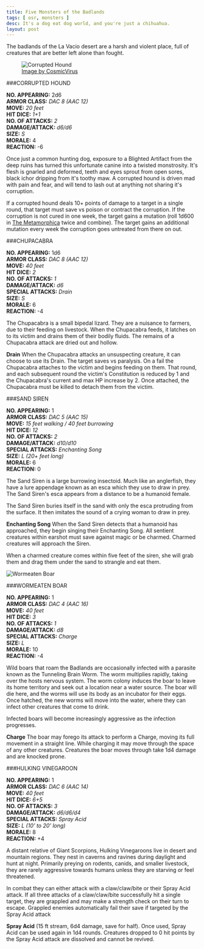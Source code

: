 ```yaml
---
title: Five Monsters of the Badlands
tags: [ osr, monsters ]
desc: It's a dog eat dog world, and you're just a chihuahua.
layout: post
---
```


The badlands of the La Vacio desert are a harsh and violent place, full of creatures that are better left alone than fought.
<!-- more -->

<figure>
  <img src="https://tinyurl.com/y52qdblq" alt="Corrupted Hound">
  <figcaption><a href="https://www.deviantart.com/cosmicvirus/art/Bevira-Hound-Concept-COLORED-145757452">Image by CosmicVirus</a></figcaption>
</figure>

###CORRUPTED HOUND  

**NO. APPEARING:** 2d6  
**ARMOR CLASS:** *DAC 8 (AAC 12)*  
**MOVE:** *20 feet*  
**HIT DICE:** *1+1*  
**NO. OF ATTACKS:** *2*   
**DAMAGE/ATTACK:** *d6/d6*  
**SIZE:** *S*   
**MORALE:** 4  
**REACTION:** -6  

Once just a common hunting dog, exposure to a Blighted Artifact from the deep ruins has turned this unfortunate canine into a twisted monstrosity.
It's flesh is gnarled and deformed, teeth and eyes sprout from open sores, black ichor dripping from it's toothy maw.
A corrupted hound is driven mad with pain and fear, and will tend to lash out at anything not sharing it's corruption.

If a corrupted hound deals 10+ points of damage to a target in a single round, that target must save vs poison or contract the corruption.
If the corruption is not cured in one week, the target gains a mutation
(roll 1d600 in [The Metamorphica](https://www.drivethrurpg.com/product/115703/The-Metamorphica-Classic-Edition) twice and combine).
The target gains an additional mutation every week the corruption goes untreated from there on out.

###CHUPACABRA  

**NO. APPEARING:** 1d6  
**ARMOR CLASS:** *DAC 8 (AAC 12)*  
**MOVE:** *40 feet*  
**HIT DICE:** *2*  
**NO. OF ATTACKS:** *1*   
**DAMAGE/ATTACK:** *d6*  
**SPECIAL ATTACKS:** *Drain*   
**SIZE:** *S*   
**MORALE:** 6  
**REACTION:** -4  

The Chupacabra is a small bipedal lizard.
They are a nuisance to farmers, due to their feeding on livestock.
When the Chupacabra feeds, it latches on to its victim and drains them of their bodily fluids.
The remains of a Chupacabra attack are dried out and hollow.

**Drain** When the Chupacabra attacks an unsuspecting creature, it can choose to use its Drain.
The target saves vs paralysis.
On a fail the Chupacabra attaches to the victim and begins feeding on them.
That round, and each subsequent round the victim's Constitution is reduced by 1 and the Chupacabra's current and max HP increase by 2.
Once attached, the Chupacabra must be killed to detach them from the victim.

###SAND SIREN  

**NO. APPEARING:** 1  
**ARMOR CLASS:** *DAC 5 (AAC 15)*  
**MOVE:** *15 feet walking / 40 feet burrowing*  
**HIT DICE:** *12*  
**NO. OF ATTACKS:** *2*   
**DAMAGE/ATTACK:** *d10/d10*  
**SPECIAL ATTACKS:** *Enchanting Song*   
**SIZE:** *L (20+ feet long)*   
**MORALE:** 6  
**REACTION:** 0  

The Sand Siren is a large burrowing insectoid.
Much like an anglerfish, they have a lure appendage known as an esca which they use to draw in prey.
The Sand Siren's esca appears from a distance to be a humanoid female.

The Sand Siren buries itself in the sand with only the esca protruding from the surface.
It then imitates the sound of a crying woman to draw in prey.

**Enchanting Song** When the Sand Siren detects that a humanoid has approached, they begin singing their Enchanting Song.
All sentient creatures within earshot must save against magic or be charmed.
Charmed creatures will approach the Siren.

When a charmed creature comes within five feet of the siren, she will grab them and drag them under the sand to strangle and eat them.

![Wormeaten Boar](https://vignette.wikia.nocookie.net/studio-ghibli/images/5/59/Nago.jpg/revision/latest?cb=20181030230253)

###WORMEATEN BOAR  

**NO. APPEARING:** 1  
**ARMOR CLASS:** *DAC 4 (AAC 16)*  
**MOVE:** *40 feet*  
**HIT DICE:** *3*  
**NO. OF ATTACKS:** *1*   
**DAMAGE/ATTACK:** *d8*  
**SPECIAL ATTACKS:** *Charge*   
**SIZE:** *L*   
**MORALE:** 10  
**REACTION:** -4  

Wild boars that roam the Badlands are occasionally infected with a parasite known as the Tunneling Brain Worm.
The worm multiplies rapidly, taking over the hosts nervous system.
The worm colony induces the boar to leave its home territory and seek out a location near a water source.
The boar will die here, and the worms will use its body as an incubator for their eggs.
Once hatched, the new worms will move into the water, where they can infect other creatures that come to drink.

Infected boars will become increasingly aggressive as the infection progresses.

**Charge** The boar may forego its attack to perform a Charge, moving its full movement in a straight line.
While charging it may move through the space of any other creatures.
Creatures the boar moves through take 1d4 damage and are knocked prone.

###HULKING VINEGAROON  

**NO. APPEARING:** 1  
**ARMOR CLASS:** *DAC 6 (AAC 14)*  
**MOVE:** *40 feet*  
**HIT DICE:** *6+5*  
**NO. OF ATTACKS:** *3*   
**DAMAGE/ATTACK:** *d6/d6/d4*  
**SPECIAL ATTACKS:** *Spray Acid*   
**SIZE:** *L (10’ to 20’ long)*   
**MORALE:** 8  
**REACTION:** +4  

A distant relative of Giant Scorpions, Hulking Vinegaroons live in desert and mountain regions.
They nest in caverns and ravines during daylight and hunt at night.
Primarily preying on rodents, canids, and smaller livestock,
they are rarely aggressive towards humans unless they are starving or feel threatened.

In combat they can either attack with a claw/claw/bite or their Spray Acid attack.
If all three attacks of a claw/claw/bite successfully hit a single target, they are grappled and may make a strength check on their turn to escape.
Grappled enemies automatically fail their save if targeted by the Spray Acid attack

**Spray Acid** (15 ft stream, 6d4 damage, save for half).
Once used, Spray Acid can be used again in 1d4 rounds.
Creatures dropped to 0 hit points by the Spray Acid attack are dissolved and cannot be revived.

